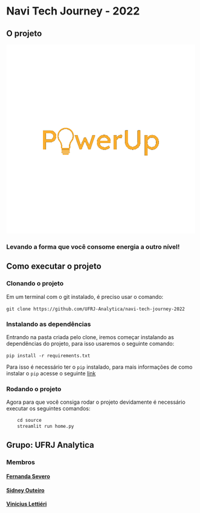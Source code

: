 # Navi Tech Journey - 2022
## O projeto
![](./assets/powerup.png)
### Levando a forma que você consome energia a outro nível!

## Como executar o projeto

### Clonando o projeto
Em um terminal com o git instalado, é preciso usar o comando:

```git clone https://github.com/UFRJ-Analytica/navi-tech-journey-2022```

### Instalando as dependências
Entrando na pasta criada pelo clone, iremos começar instalando as dependências do projeto, para isso usaremos o seguinte comando:

```pip install -r requirements.txt```

Para isso é necessário ter o `pip` instalado, para mais informações de como instalar o `pip` acesse o seguinte [link](https://www.neoguias.com/como-instalar-pip-python/)

### Rodando o projeto
Agora para que você consiga rodar o projeto devidamente é necessário executar os seguintes comandos:

```
    cd source
    streamlit run home.py
```

## Grupo: UFRJ Analytica
### Membros

#### [Fernanda Severo](https://github.com/FernandaSevero)  
#### [Sidney Outeiro](https://github.com/sidneyouteiro)
#### [Vinicius Lettiéri](https://github.com/viniciuslettieri)